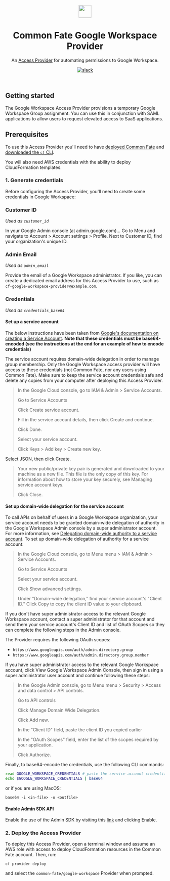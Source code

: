<p align="center"><img src="https://static.commonfate.io/logos/commonfate/screen/light_purple/common_fate_logo_light_purple.svg" height="40" /></p>

<h1 align="center">Common Fate Google Workspace Provider</h1>

<p align="center">An <a href="https://docs.commonfate.io/common-fate/providers/providers">Access Provider</a> for automating permissions to Google Workspace.</p>

<p align="center">
<a align="center"  href="https://join.slack.com/t/commonfatecommunity/shared_invite/zt-q4m96ypu-_gYlRWD3k5rIsaSsqP7QMg"><img src="https://img.shields.io/badge/slack-commonfate-1F72FE.svg?logo=slack" alt="slack" /></a>
</p>
<br/>

## Getting started

The Google Workspace Access Provider provisions a temporary Google Workspace Group assignment. You can use this in conjunction with SAML applications to allow users to request elevated access to SaaS applications.

## Prerequisites

To use this Access Provider you'll need to have [deployed Common Fate](https://docs.commonfate.io/common-fate/next/deploying-common-fate/deploying-common-fate) and [downloaded the `cf` CLI](https://docs.commonfate.io/common-fate/next/providers/setup).

You will also need AWS credentials with the ability to deploy CloudFormation templates.

### 1. Generate credentials

Before configuring the Access Provider, you'll need to create some credentials in Google Workspace:

### Customer ID

_Used as `customer_id`_

In your Google Admin console (at admin.google.com)...
Go to Menu and navigate to Account > Account settings > Profile.
Next to Customer ID, find your organization's unique ID.

### Admin Email

_Used as `admin_email`_

Provide the email of a Google Workspace administrator. If you like, you can create a dedicated email address for this Access Provider to use, such as `cf-google-workspace-provider@example.com`.

### Credentials

_Used as `credentials_base64`_

#### Set up a service account
The below instructions have been taken from [Google's documentation on creating a Service Account](https://developers.google.com/workspace/guides/create-credentials#service-account). **Note that these credentials must be base64-encoded (see the instructions at the end for an example of how to encode credentials)**

The service account requires domain-wide delegation in order to manage group membership. Only the Google Workspace access provider will have access to these credentials (not Common Fate, nor any users using Common Fate). Make sure to keep the service account credentials safe and delete any copies from your computer after deploying this Access Provider.

> In the Google Cloud console, go to IAM & Admin > Service Accounts.
>
>Go to Service Accounts
>
>Click Create service account.
>
>Fill in the service account details, then click Create and continue.
>
>Click Done.
>
>Select your service account.
>
>Click Keys > Add key > Create new key.
>
Select JSON, then click Create.
>
>Your new public/private key pair is generated and downloaded to your machine as a new file. This file is the only copy of this key. For information about how to store your key securely, see Managing service account keys.
>
>Click Close.
>

#### Set up domain-wide delegation for the service account
To call APIs on behalf of users in a Google Workspace organization, your service account needs to be granted domain-wide delegation of authority in the Google Workspace Admin console by a super administrator account. For more information, see [Delegating domain-wide authority to a service account](https://developers.google.com/identity/protocols/oauth2/service-account#delegatingauthority).
To set up domain-wide delegation of authority for a service account:

>In the Google Cloud console, go to Menu menu > IAM & Admin > Service Accounts.
>
>Go to Service Accounts
>
>Select your service account.
>
>Click Show advanced settings.
>
>Under "Domain-wide delegation," find your service account's "Client ID." Click Copy to copy the client ID value to your clipboard.
>

If you don't have super administrator access to the relevant Google Workspace account, contact a super administrator for that account and send them your service account's Client ID and list of OAuth Scopes so they can complete the following steps in the Admin console.

The Provider requires the following OAuth scopes:

- `https://www.googleapis.com/auth/admin.directory.group`
- `https://www.googleapis.com/auth/admin.directory.group.member`


If you have super administrator access to the relevant Google Workspace account, click View Google Workspace Admin Console, then sign in using a super administrator user account and continue following these steps:

>In the Google Admin console, go to Menu menu > Security > Access and data control > API controls.
>
>Go to API controls
>
>Click Manage Domain Wide Delegation.
>
>Click Add new.
>
>In the "Client ID" field, paste the client ID you copied earlier
>
>In the "OAuth Scopes" field, enter the list of the scopes required by your application.
>
>Click Authorize.
>

Finally, to base64-encode the credentials, use the following CLI commands:

```bash
read GOOGLE_WORKSPACE_CREDENTIALS # paste the service account credentials you downloaded earlier here
echo $GOOGLE_WORKSPACE_CREDENTIALS | base64
```

or if you are using MacOS: 
```
base64 -i <in-file> -o <outfile>
```

#### Enable Admin SDK API
Enable the use of the Admin SDK by visiting this [link](https://console.cloud.google.com/apis/library/admin.googleapis.com) and clicking Enable.


### 2. Deploy the Access Provider

To deploy this Access Provider, open a terminal window and assume an AWS role with access to deploy CloudFormation resources in the Common Fate account. Then, run:

```
cf provider deploy
```

and select the `common-fate/google-workspace` Provider when prompted.